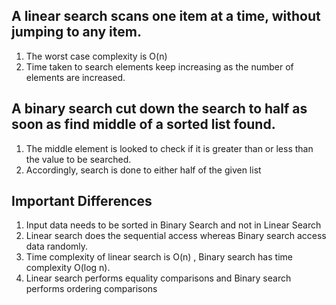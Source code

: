 
## A linear search scans one item at a time, without jumping to any item.
1. The worst case complexity is  O(n)
2. Time taken to search elements keep increasing as the number of elements are increased.

## A binary search cut down the search to half as soon as find middle of a sorted list found.
1. The middle element is looked to check if it is greater than or less than the value to be searched.
2. Accordingly, search is done to either half of the given list

## Important Differences
1. Input data needs to be sorted in Binary Search and not in Linear Search
2. Linear search does the sequential access whereas Binary search access data randomly.
3. Time complexity of linear search is O(n) , Binary search has time complexity O(log n).
4. Linear search performs equality comparisons and Binary search performs ordering comparisons
